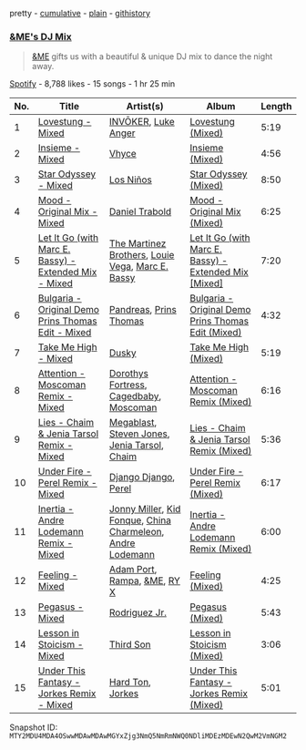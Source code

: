 pretty - [cumulative](/playlists/cumulative/37i9dQZF1DWZBkF7fHyaoI.md) - [plain](/playlists/plain/37i9dQZF1DWZBkF7fHyaoI) - [githistory](https://github.githistory.xyz/mackorone/spotify-playlist-archive/blob/main/playlists/plain/37i9dQZF1DWZBkF7fHyaoI)

### [&ME's DJ Mix](https://open.spotify.com/playlist/37i9dQZF1DWZBkF7fHyaoI)

> <a href="spotify:artist:5mIowAJMp7RKNheelruV5z"> &ME</a> gifts us with a beautiful & unique DJ mix to dance the night away.

[Spotify](https://open.spotify.com/user/spotify) - 8,788 likes - 15 songs - 1 hr 25 min

| No. | Title | Artist(s) | Album | Length |
|---|---|---|---|---|
| 1 | [Lovestung \- Mixed](https://open.spotify.com/track/11cqk7hYdEznt8aF9QNOi3) | [INVŌKER](https://open.spotify.com/artist/2TV6OGSsDnoV2EpybXrNZ1), [Luke Anger](https://open.spotify.com/artist/5xPGMBPmPrZPiBHn2Bmn8d) | [Lovestung \(Mixed\)](https://open.spotify.com/album/5UpCqQVIHB2fiXzegI5p3f) | 5:19 |
| 2 | [Insieme \- Mixed](https://open.spotify.com/track/6H7zGvfLypG5GLtWwi24I3) | [Vhyce](https://open.spotify.com/artist/5rzLwPhUU0Fh8KEM021KHa) | [Insieme \(Mixed\)](https://open.spotify.com/album/3VXTONo1B7ZRAuAgNqi3W7) | 4:56 |
| 3 | [Star Odyssey \- Mixed](https://open.spotify.com/track/2YbweO5kGsFJx3eioOhhUg) | [Los Niños](https://open.spotify.com/artist/45YRHObLU91yne2hvVbGki) | [Star Odyssey \(Mixed\)](https://open.spotify.com/album/3oLsInAxkO4YVRtXfpVosa) | 8:50 |
| 4 | [Mood \- Original Mix \- Mixed](https://open.spotify.com/track/62D5JVp6HH0ebQLRYPT3ZY) | [Daniel Trabold](https://open.spotify.com/artist/1H3TiGZbg3Oj5r0z82DFiO) | [Mood \- Original Mix \(Mixed\)](https://open.spotify.com/album/5Hq2H1EHYtXOzzjdmEtRQn) | 6:25 |
| 5 | [Let It Go \(with Marc E\. Bassy\) \- Extended Mix \- Mixed](https://open.spotify.com/track/0R6bpqvKpE5d3MBGcOQrfm) | [The Martinez Brothers](https://open.spotify.com/artist/7B1LLuCQk13H4Mb6CFBftU), [Louie Vega](https://open.spotify.com/artist/5dncbrnveDMX9DgxcedeUg), [Marc E\. Bassy](https://open.spotify.com/artist/3tQx1LPXbsYjE9VwN1Peaa) | [Let It Go \(with Marc E\. Bassy\) \- Extended Mix \[Mixed\]](https://open.spotify.com/album/6qq8pmjKZHdNNhvRfLloh7) | 7:20 |
| 6 | [Bulgaria \- Original Demo Prins Thomas Edit \- Mixed](https://open.spotify.com/track/4qobYYHKAHcjDMquWIxKDB) | [Pandreas](https://open.spotify.com/artist/3tHu10HucEkoPXS4093ImP), [Prins Thomas](https://open.spotify.com/artist/4rsEVNO1tGTY0beCnsnHi6) | [Bulgaria \- Original Demo Prins Thomas Edit \(Mixed\)](https://open.spotify.com/album/0WzXYbLMpZoSxW1favIw7m) | 4:32 |
| 7 | [Take Me High \- Mixed](https://open.spotify.com/track/23Wfh3RpsQuYNfviNDpfu1) | [Dusky](https://open.spotify.com/artist/5gqoUf9vKKv96b1c0GBKwu) | [Take Me High \(Mixed\)](https://open.spotify.com/album/06LPIIF2oMfo6SBGp2lNEc) | 5:19 |
| 8 | [Attention \- Moscoman Remix \- Mixed](https://open.spotify.com/track/37lYDPs1KIn6vSdt4jp6aI) | [Dorothys Fortress](https://open.spotify.com/artist/6VLxD1WKg1ykIzBC9nuDAN), [Cagedbaby](https://open.spotify.com/artist/2sbZiktyjJtAAWs3LHeHzO), [Moscoman](https://open.spotify.com/artist/44F8g3iM4NgU5cisocTlTQ) | [Attention \- Moscoman Remix \(Mixed\)](https://open.spotify.com/album/5jvJZSp13VbgjHO7HQiewV) | 6:16 |
| 9 | [Lies \- Chaim & Jenia Tarsol Remix \- Mixed](https://open.spotify.com/track/74qtz6F5pJ3UsEccDwNiAs) | [Megablast](https://open.spotify.com/artist/3FkAamTY6TR8lc6xOFO21T), [Steven Jones](https://open.spotify.com/artist/5fEW2qab1fjpjXIQ1RoynW), [Jenia Tarsol](https://open.spotify.com/artist/0K725IR0iw8JfgNts2UzEk), [Chaim](https://open.spotify.com/artist/2XMpXAQ0B1J95en60YGE3V) | [Lies \- Chaim & Jenia Tarsol Remix \(Mixed\)](https://open.spotify.com/album/104dWwFfqXg6iqFzpR2yXO) | 5:36 |
| 10 | [Under Fire \- Perel Remix \- Mixed](https://open.spotify.com/track/7jc6RaTh1xCVaveDqaavom) | [Django Django](https://open.spotify.com/artist/2ARO60gI5do88ho6azmzab), [Perel](https://open.spotify.com/artist/5cmqnZNaNDqgcsTOkQUmqB) | [Under Fire \- Perel Remix \(Mixed\)](https://open.spotify.com/album/2LCgvxacDrFELh5SIIIHYG) | 6:17 |
| 11 | [Inertia \- Andre Lodemann Remix \- Mixed](https://open.spotify.com/track/31x43QOPhrtieoJt1FgKQS) | [Jonny Miller](https://open.spotify.com/artist/5U8ORxswEHnPeb4RlHtzvV), [Kid Fonque](https://open.spotify.com/artist/6hPLYDljt7lCTao1bx1Dcp), [China Charmeleon](https://open.spotify.com/artist/78lHMaJ6xLbmwzkHOriPhZ), [Andre Lodemann](https://open.spotify.com/artist/1Em6QNi57qzKBsy0r4ZPXN) | [Inertia \- Andre Lodemann Remix \(Mixed\)](https://open.spotify.com/album/0cGjXdx4NxDuGSwRmrhkwf) | 6:00 |
| 12 | [Feeling \- Mixed](https://open.spotify.com/track/3tNAT8yRGPf9uOThxVhLe9) | [Adam Port](https://open.spotify.com/artist/2loEsOijJ6XiGzWYFXMIRk), [Rampa](https://open.spotify.com/artist/08jywfUS0hp8XYlYs0cvz8), [&ME](https://open.spotify.com/artist/5mIowAJMp7RKNheelruV5z), [RY X](https://open.spotify.com/artist/2KjAo6wVc9d2WcxdxSArpV) | [Feeling \(Mixed\)](https://open.spotify.com/album/1Yj940Lc8DFNWH0Qa51V44) | 4:25 |
| 13 | [Pegasus \- Mixed](https://open.spotify.com/track/4tOSPhD4JbFkmQtJHXdDVI) | [Rodriguez Jr.](https://open.spotify.com/artist/6Th7POyVfZgiHJQ64ddV5Y) | [Pegasus \(Mixed\)](https://open.spotify.com/album/2z8rt3qWqBnWsBgn8ZhQeo) | 5:43 |
| 14 | [Lesson in Stoicism \- Mixed](https://open.spotify.com/track/1Hqq6n0qi1Tz0TrR69YOOw) | [Third Son](https://open.spotify.com/artist/3V0CkmupRFH97LSOafzfbc) | [Lesson in Stoicism \(Mixed\)](https://open.spotify.com/album/1KD5kM1XSjcb8BohZyJsG0) | 3:06 |
| 15 | [Under This Fantasy \- Jorkes Remix \- Mixed](https://open.spotify.com/track/5WwKNAff8LJA7C5LBrBpna) | [Hard Ton](https://open.spotify.com/artist/2lr9QxlSxg2AWzOw9NT2zK), [Jorkes](https://open.spotify.com/artist/0rbXjTwJW03nFB2qpZwAvY) | [Under This Fantasy \- Jorkes Remix \(Mixed\)](https://open.spotify.com/album/2Vkdz94HVVXNC7IEWh5ol0) | 5:01 |

Snapshot ID: `MTY2MDU4MDA4OSwwMDAwMDAwMGYxZjg3NmQ5NmRmNWQ0NDliMDEzMDEwN2QwM2VmNGM2`
